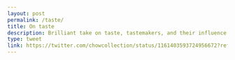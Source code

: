 ```yaml
---
layout: post
permalink: /taste/
title: On taste
description: Brilliant take on taste, tastemakers, and their influence on art. From Thomas Hoving, former director of the Met Museum.
type: tweet
link: https://twitter.com/chowcollection/status/1161403593724956672?ref_src=twsrc%5Etfw
---
```

